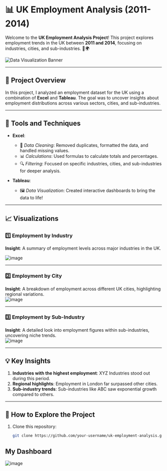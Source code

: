 
# 📊 UK Employment Analysis (2011-2014)

Welcome to the **UK Employment Analysis Project**! This project explores employment trends in the UK between **2011 and 2014**, focusing on industries, cities, and sub-industries. 🏢🌍

![Data Visualization Banner](https://via.placeholder.com/1200x400.png?text=Data+Visualization+is+Awesome)

---

## 🚀 Project Overview

In this project, I analyzed an employment dataset for the UK using a combination of **Excel** and **Tableau**. The goal was to uncover insights about employment distributions across various sectors, cities, and sub-industries.

---

## 🔧 Tools and Techniques

- **Excel**:  
  - 🧹 *Data Cleaning*: Removed duplicates, formatted the data, and handled missing values.  
  - 📊 *Calculations*: Used formulas to calculate totals and percentages.  
  - 🔍 *Filtering*: Focused on specific industries, cities, and sub-industries for deeper analysis.  

- **Tableau**:  
  - 🖼️ *Data Visualization*: Created interactive dashboards to bring the data to life!

---

## 📈 Visualizations

### 1️⃣ Employment by Industry
**Insight**: A summary of employment levels across major industries in the UK.  

![image](https://github.com/user-attachments/assets/0042462f-8f8b-4571-85d8-4986c869fedc)



---

### 2️⃣ Employment by City
**Insight**: A breakdown of employment across different UK cities, highlighting regional variations.  
![image](https://github.com/user-attachments/assets/959c078c-4d79-4b64-8f91-3a4393a9e58c)


---

### 3️⃣ Employment by Sub-Industry
**Insight**: A detailed look into employment figures within sub-industries, uncovering niche trends.  
![image](https://github.com/user-attachments/assets/133d56f1-f5b7-45a5-95a7-58d718dca717)

---

## 💡 Key Insights

1. **Industries with the highest employment**: XYZ Industries stood out during this period.  
2. **Regional highlights**: Employment in London far surpassed other cities.  
3. **Sub-industry trends**: Sub-industries like ABC saw exponential growth compared to others.

---

## 🌟 How to Explore the Project

1. Clone this repository:  
   ```bash
   git clone https://github.com/your-username/uk-employment-analysis.git
## My Dashboard
![image](https://github.com/user-attachments/assets/9a9711de-cbdd-4f95-8199-8e3417b6e50e)
